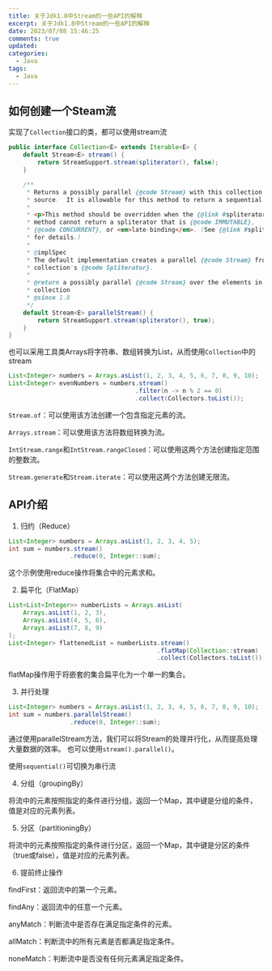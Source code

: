 ```yaml
---
title: 关于Jdk1.8中Stream的一些API的解释
excerpt: 关于Jdk1.8中Stream的一些API的解释
date: 2023/07/08 15:46:25
comments: true
updated:
categories: 
  - Java
tags: 
  - Java
---
```

## 如何创建一个Steam流

实现了`Collection`接口的类，都可以使用stream流

```java
public interface Collection<E> extends Iterable<E> {
    default Stream<E> stream() {
        return StreamSupport.stream(spliterator(), false);
    }

    /**
     * Returns a possibly parallel {@code Stream} with this collection as its
     * source.  It is allowable for this method to return a sequential stream.
     *
     * <p>This method should be overridden when the {@link #spliterator()}
     * method cannot return a spliterator that is {@code IMMUTABLE},
     * {@code CONCURRENT}, or <em>late-binding</em>. (See {@link #spliterator()}
     * for details.)
     *
     * @implSpec
     * The default implementation creates a parallel {@code Stream} from the
     * collection's {@code Spliterator}.
     *
     * @return a possibly parallel {@code Stream} over the elements in this
     * collection
     * @since 1.8
     */
    default Stream<E> parallelStream() {
        return StreamSupport.stream(spliterator(), true);
    }
}
```

也可以采用工具类Arrays将字符串、数组转换为List，从而使用`Collection`中的stream

```java
List<Integer> numbers = Arrays.asList(1, 2, 3, 4, 5, 6, 7, 8, 9, 10);
List<Integer> evenNumbers = numbers.stream()
                                   .filter(n -> n % 2 == 0)
                                   .collect(Collectors.toList());
```

`Stream.of`：可以使用该方法创建一个包含指定元素的流。

`Arrays.stream`：可以使用该方法将数组转换为流。

`IntStream.range`和`IntStream.rangeClosed`：可以使用这两个方法创建指定范围的整数流。

`Stream.generate`和`Stream.iterate`：可以使用这两个方法创建无限流。

## API介绍

1. 归约（Reduce）

```java
List<Integer> numbers = Arrays.asList(1, 2, 3, 4, 5);
int sum = numbers.stream()
                 .reduce(0, Integer::sum);
```

这个示例使用reduce操作将集合中的元素求和。


2. 扁平化（FlatMap）

```java
List<List<Integer>> numberLists = Arrays.asList(
    Arrays.asList(1, 2, 3),
    Arrays.asList(4, 5, 6),
    Arrays.asList(7, 8, 9)
);
List<Integer> flattenedList = numberLists.stream()
                                         .flatMap(Collection::stream)
                                         .collect(Collectors.toList());
```

flatMap操作用于将嵌套的集合扁平化为一个单一的集合。

3. 并行处理

```java
List<Integer> numbers = Arrays.asList(1, 2, 3, 4, 5, 6, 7, 8, 9, 10);
int sum = numbers.parallelStream()
                 .reduce(0, Integer::sum);
```

通过使用parallelStream方法，我们可以将Stream的处理并行化，从而提高处理大量数据的效率。
也可以使用`stream().parallel()`。

使用`sequential()`可切换为串行流

4. 分组（groupingBy）

将流中的元素按照指定的条件进行分组，返回一个Map，其中键是分组的条件，值是对应的元素列表。

5. 分区（partitioningBy）

将流中的元素按照指定的条件进行分区，返回一个Map，其中键是分区的条件（true或false），值是对应的元素列表。

6. 提前终止操作

findFirst：返回流中的第一个元素。

findAny：返回流中的任意一个元素。

anyMatch：判断流中是否存在满足指定条件的元素。

allMatch：判断流中的所有元素是否都满足指定条件。

noneMatch：判断流中是否没有任何元素满足指定条件。
